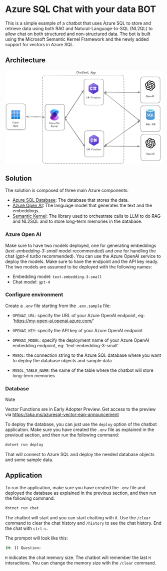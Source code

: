 # Azure SQL Chat with your data BOT

This is a simple example of a chatbot that uses Azure SQL to store and retrieve data using both RAG and Natural-Language-to-SQL (NL2QL) to allow chat on both structured and non-structured data. The bot is built using the Microsoft Semantic Kernel Framework and the newly added support for vectors in Azure SQL.


## Architecture

![Architecture](./_assets/azure-sql-sk-bot.png)

## Solution

The solution is composed of three main Azure components:

- [Azure SQL Database](https://learn.microsoft.com/en-us/azure/azure-sql/database/sql-database-paas-overview?view=azuresql): The database that stores the data.
- [Azure Open AI](https://learn.microsoft.com/azure/ai-services/openai/): The language model that generates the text and the embeddings.
- [Semantic Kernel](https://learn.microsoft.com/en-us/semantic-kernel/overview/): The library used to orchestrate calls to LLM to do RAG and NL2SQL and to store long-term memories in the database.

### Azure Open AI

Make sure to have two models deployed, one for generating embeddings (*text-embedding-3-small* model recommended) and one for handling the chat (*gpt-4 turbo* recommended). You can use the Azure OpenAI service to deploy the models. Make sure to have the endpoint and the API key ready. The two models are assumed to be deployed with the following names:

- Embedding model: `text-embedding-3-small`
- Chat model: `gpt-4`

### Configure environment 

Create a `.env` file starting from the `.env.sample` file:

- `OPENAI_URL`: specify the URL of your Azure OpenAI endpoint, eg: 'https://my-open-ai.openai.azure.com/'
- `OPENAI_KEY`: specify the API key of your Azure OpenAI endpoint
- `OPENAI_MODEL`: specify the deployment name of your Azure OpenAI embedding endpoint, eg: 'text-embedding-3-small'

- `MSSQL`: the connection string to the Azure SQL database where you want to deploy the database objects and sample data
- `MSSQL_TABLE_NAME`: the name of the table where the chatbot will store long-term memories

### Database

> [!NOTE]  
> Vector Functions are in Early Adopter Preview. Get access to the preview via https://aka.ms/azuresql-vector-eap-announcement

To deploy the database, you can just use the `deploy` option of the chatbot application. Make sure you have created the `.env` file as explained in the previoud section, and then run the following command:

```bash
dotnet run deploy
```

That will connect to Azure SQL and deploy the needed database objects and some sample data.

## Application

To run the application, make sure you have created the `.env` file and deployed the database as explained in the previous section, and then run the following command:

```bash
dotnet run chat
```

The chatbot will start and you can start chatting with it. Use the `/clear` command to clear the chat history and `/history` to see the chat history. End the chat with `ctrl-c`.

The prompot will look like this:

```bash 
(H: 1) Question: 
```

`H` indicates the chat memory size. The chatbot will remember the last `H` interactions. You can change the memory size with the `/clear` command.